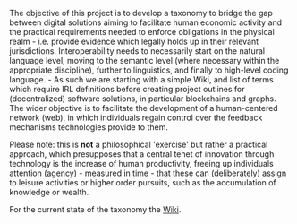 The objective of this project is to develop a taxonomy to bridge the gap between digital solutions aiming to facilitate human economic activity and the practical requirements needed to enforce obligations in the physical realm - i.e. provide evidence which legally holds up in their relevant jurisdictions.
Interoperability needs to necessarily start on the natural language level, moving to the semantic level (where necessary within the appropriate discipline), further to linguistics, and finally to high-level coding language. - As such we are starting with a simple Wiki, and list of terms which require IRL definitions before creating project outlines for (decentralized) software solutions, in particular blockchains and graphs.
The wider objective is to facilitate the development of a human-centered network (web), in which individuals regain control over the feedback mechanisms technologies provide to them.

Please note: this is **not** a philosophical 'exercise' but rather a practical approach, which presupposes that a central tenet of innovation through technology is the increase of human productivity, freeing up individuals attention ([agency](https://github.com/sustany/dvg/wiki/Agency)) - measured in time - that these can (deliberately) assign to leisure activities or higher order pursuits, such as the accumulation of knowledge or wealth. 

For the current state of the taxonomy the [Wiki](https://github.com/sustany/dvg/wiki).
